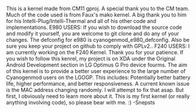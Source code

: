 This is a kernel made from CM11 gproj. A special thank you to the CM team.
Much of the code used is from Faux's mako kernel. A big thank you to him for his Intelli-Plug/Intelli-Thermal and all of his other code and implementations.
E980 USERS:
If you wish to download the source code and modify it yourself, you are welcome to git clone and do any of your changes. The defconfig for e980 is cyanogenmod_e980_defconfig. Also be sure you keep your project on github to comply with GPLv2..
F240 USERS:
I am currently working on the F240 Kernel. Thank you for your patience.
If you wish to follow this kenrel, my project is on XDA under the Original Android Development section in LG Optimus G Pro device fourms.
The aim of this kernel is to provide a better user experience to the large number of Cyanogenmod users on the LGOGP. This includes: Potentially better battery life, higher performance, and better responsiveness.
A current known issue is the MAC address changing randomly. I will attempt to fix that asap. But first, I obviously need to learn more about it.
This is my first kernel (or really anything involving code), so please bear with me. :)
-Snepsts
